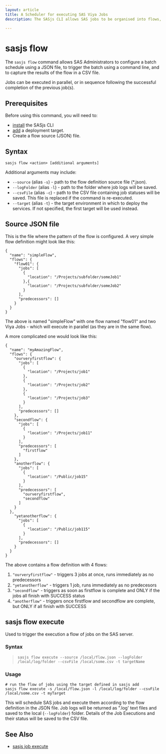 ```yaml
---
layout: article
title: A Scheduler for executing SAS Viya Jobs 
description: The SASjs CLI allows SAS jobs to be organised into flows, and executed in parallel or sequentially.  The schedule stops in case of warning or error.

---
```


sasjs flow
====================

The `sasjs flow` command allows SAS Administrators to configure a batch schedule using a JSON file, to trigger the batch using a command line, and to capture the results of the flow in a CSV file.  

Jobs can be executed in parallel, or in sequence following the successful completion of the previous job(s).

## Prerequisites

Before using this command, you will need to:

* [install](/installation) the SASjs CLI
* [add](/add) a deployment target.
* Create a flow source (JSON) file.

## Syntax

```
sasjs flow <action> [additional arguments]
```

Additional arguments may include:

* `--source` (alias `-s`) - path to the flow definition source file (\*.json).
* `--logFolder` (alias `-l`) - path to the folder where job logs will be saved.
* `--csvFile` (alias `-c`) - path to the CSV file containing job statuses will be saved.  This file is replaced if the command is re-executed.
* `--target` (alias `-t`) - the target environment in which to deploy the services. If not specified, the first target will be used instead.

## Source JSON file

This is the file where the pattern of the flow is configured.  A very simple flow definition might look like this:

```
{
  "name": "simpleFlow",
  "flows": {
    "flow01": {
      "jobs": [
        {
          "location": "/Projects/subfolder/someJob1"
        },{
          "location": "/Projects/subfolder/someJob2"
        }
      ],
      "predecessors": []
    }
  }
}
```

The above is named "simpleFlow" with one flow named "flow01" and two Viya Jobs - which will execute in parallel (as they are in the same flow).

A more complicated one would look like this:
```
{
  "name": "myAmazingFlow",
  "flows": {
    "ourveryfirstflow": {
      "jobs": [
        {
          "location": "/Projects/job1"
        },
        {
          "location": "/Projects/job2"
        },
        {
          "location": "/Projects/job3"
        }
      ],
      "predecessors": []
    },
    "secondflow": {
      "jobs": [
        {
          "location": "/Projects/job11"
        }
      ],
      "predecessors": [
        "firstflow"
      ]
    },
    "anotherflow": {
      "jobs": [
        {
          "location": "/Public/job15"
        }
      ],
      "predecessors": [
        "ourveryfirstflow",
        "secondflow"
      ]
    }
  },
    "yetanotherflow": {
      "jobs": [
        {
          "location": "/Public/job115"
        }
      ],
      "predecessors": []
    }
  }
}
```

The above contains a flow definition with 4 flows:

1. `"ourveryfirstflow"` - triggers 3 jobs at once, runs immediately as no predecessors
2. `"yetanotherflow"` - triggers 1 job, runs immediately as no predecesors
3. `"secondflow"` - triggers as soon as firstflow is complete and ONLY if the jobs all finish with SUCCESS status
4. `"anotherflow"` - triggers once firstflow and secondflow are complete, but ONLY if all finish with SUCCESS


## sasjs flow execute

Used to trigger the execution a flow of jobs on the SAS server.

### Syntax

> `sasjs flow execute --source /local/flow.json --logFolder /local/log/folder --csvFile /local/some.csv -t targetName`

### Usage

```
# run the flow of jobs using the target defined in sasjs add
sasjs flow execute -s /local/flow.json -l /local/log/folder --csvFile /local/some.csv -t myTarget
```

This will schedule SAS jobs and execute them according to the flow definition in the JSON file. Job logs will be returned as ".log' text files and saved to the local (`--logFolder`) folder. Details of the Job Executions and their status will be saved to the CSV file.

## See Also

* [sasjs job execute](/#sasjs-job-execute)
